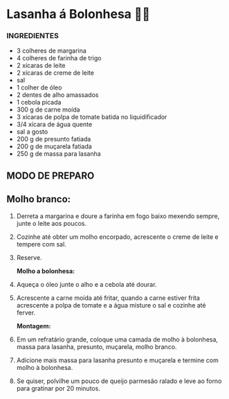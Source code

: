 # Lasanha á Bolonhesa :man_cook:

### INGREDIENTES

- 3 colheres de margarina
- 4 colheres de farinha de trigo
- 2 xícaras de leite
- 2 xícaras de creme de leite
- sal 
- 1 colher de óleo
- 2 dentes de alho amassados
- 1 cebola picada
- 300 g de carne moída
- 3 xícaras de polpa de tomate batida no liquidificador
- 3/4 xícara de água quente
- sal a gosto
- 200 g de presunto fatiada
- 200 g de muçarela fatiada
- 250 g de massa para lasanha



## MODO DE PREPARO



## **Molho branco:**

1. Derreta a margarina e doure a farinha em fogo baixo mexendo sempre, junte o leite aos poucos.

2. Cozinhe até obter um molho encorpado, acrescente o creme de leite e tempere com sal.

3. Reserve.

   **Molho a bolonhesa:**

4. Aqueça o óleo junte o alho e a cebola até dourar.

5. Acrescente a carne moída até fritar, quando a carne estiver frita acrescente a polpa de tomate e a água misture o sal e cozinhe até ferver.

   **Montagem:**

6. Em um refratário grande, coloque uma camada de molho à bolonhesa, massa para lasanha, presunto, muçarela, molho branco.

7. Adicione mais massa para lasanha presunto e muçarela e termine com molho à bolonhesa.

8. Se quiser, polvilhe um pouco de queijo parmesão ralado e leve ao forno para gratinar por 20 minutos.



